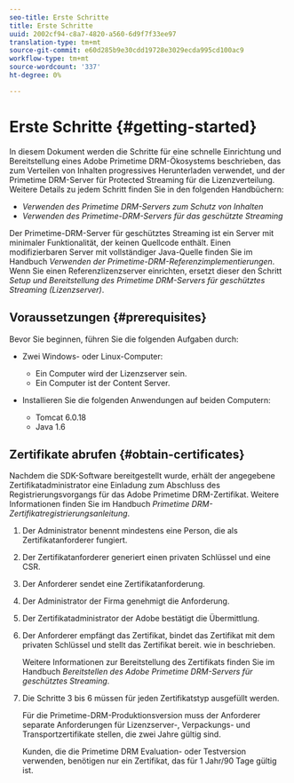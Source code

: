 ```yaml
---
seo-title: Erste Schritte
title: Erste Schritte
uuid: 2002cf94-c8a7-4820-a560-6d9f7f33ee97
translation-type: tm+mt
source-git-commit: e60d285b9e30cdd19728e3029ecda995cd100ac9
workflow-type: tm+mt
source-wordcount: '337'
ht-degree: 0%

---
```



# Erste Schritte {#getting-started}

In diesem Dokument werden die Schritte für eine schnelle Einrichtung und Bereitstellung eines Adobe Primetime DRM-Ökosystems beschrieben, das zum Verteilen von Inhalten progressives Herunterladen verwendet, und der Primetime DRM-Server für Protected Streaming für die Lizenzverteilung. Weitere Details zu jedem Schritt finden Sie in den folgenden Handbüchern:

* *Verwenden des Primetime DRM-Servers zum Schutz von Inhalten*
* *Verwenden des Primetime-DRM-Servers für das geschützte Streaming*

Der Primetime-DRM-Server für geschütztes Streaming ist ein Server mit minimaler Funktionalität, der keinen Quellcode enthält. Einen modifizierbaren Server mit vollständiger Java-Quelle finden Sie im Handbuch *Verwenden der Primetime-DRM-Referenzimplementierungen*. Wenn Sie einen Referenzlizenzserver einrichten, ersetzt dieser den Schritt *Setup und Bereitstellung des Primetime DRM-Servers für geschütztes Streaming (Lizenzserver)*.

## Voraussetzungen {#prerequisites}

Bevor Sie beginnen, führen Sie die folgenden Aufgaben durch:

* Zwei Windows- oder Linux-Computer:

   * Ein Computer wird der Lizenzserver sein.
   * Ein Computer ist der Content Server.

* Installieren Sie die folgenden Anwendungen auf beiden Computern:

   * Tomcat 6.0.18
   * Java 1.6

## Zertifikate abrufen {#obtain-certificates}

Nachdem die SDK-Software bereitgestellt wurde, erhält der angegebene Zertifikatadministrator eine Einladung zum Abschluss des Registrierungsvorgangs für das Adobe Primetime DRM-Zertifikat. Weitere Informationen finden Sie im Handbuch *Primetime DRM-Zertifikatregistrierungsanleitung*.

1. Der Administrator benennt mindestens eine Person, die als Zertifikatanforderer fungiert.
1. Der Zertifikatanforderer generiert einen privaten Schlüssel und eine CSR.
1. Der Anforderer sendet eine Zertifikatanforderung.
1. Der Administrator der Firma genehmigt die Anforderung.
1. Der Zertifikatadministrator der Adobe bestätigt die Übermittlung.
1. Der Anforderer empfängt das Zertifikat, bindet das Zertifikat mit dem privaten Schlüssel und stellt das Zertifikat bereit. wie in beschrieben.

   Weitere Informationen zur Bereitstellung des Zertifikats finden Sie im Handbuch *Bereitstellen des Adobe Primetime DRM-Servers für geschütztes Streaming*.
1. Die Schritte 3 bis 6 müssen für jeden Zertifikatstyp ausgefüllt werden.

   Für die Primetime-DRM-Produktionsversion muss der Anforderer separate Anforderungen für Lizenzserver-, Verpackungs- und Transportzertifikate stellen, die zwei Jahre gültig sind.

   Kunden, die die Primetime DRM Evaluation- oder Testversion verwenden, benötigen nur ein Zertifikat, das für 1 Jahr/90 Tage gültig ist.
